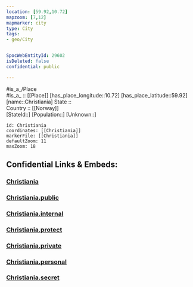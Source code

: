 ```yaml
---
location: [59.92,10.72] 
mapzoom: [7,12] 
mapmarker: city 
type: City
tags:
- geo/City


SpocWebEntityId: 29602
isDeleted: false
confidential: public

---
```

#is_a_/Place  
#is_a_ :: [[Place]] 
[has_place_longitude::10.72] 
[has_place_latitude::59.92] 
[name::Christiania] 
State ::  
Country :: [[Norway]]  
[StateId::] 
[Population::] 
[Unknown::] 


```leaflet
id: Christiania
coordinates: [[Christiania]] 
markerFile: [[Christiania]] 
defaultZoom: 11 
maxZoom: 18
```


## Confidential Links & Embeds: 

### [Christiania](/_Standards/Earth/Continent/Europe/Europe~North/Norway/Counties~Norway/Viken/Oslo,County/City/Christiania.md) 

### [Christiania.public](/_public/Earth/Continent/Europe/Europe~North/Norway/Counties~Norway/Viken/Oslo,County/City/Christiania.public.md) 

### [Christiania.internal](/_internal/Earth/Continent/Europe/Europe~North/Norway/Counties~Norway/Viken/Oslo,County/City/Christiania.internal.md) 

### [Christiania.protect](/_protect/Earth/Continent/Europe/Europe~North/Norway/Counties~Norway/Viken/Oslo,County/City/Christiania.protect.md) 

### [Christiania.private](/_private/Earth/Continent/Europe/Europe~North/Norway/Counties~Norway/Viken/Oslo,County/City/Christiania.private.md) 

### [Christiania.personal](/_personal/Earth/Continent/Europe/Europe~North/Norway/Counties~Norway/Viken/Oslo,County/City/Christiania.personal.md) 

### [Christiania.secret](/_secret/Earth/Continent/Europe/Europe~North/Norway/Counties~Norway/Viken/Oslo,County/City/Christiania.secret.md)

